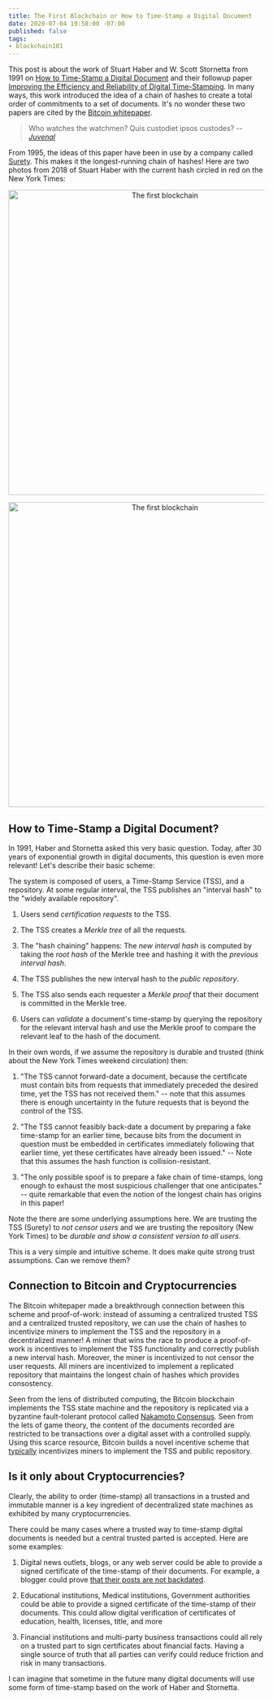 ```yaml
---
title: The First Blockchain or How to Time-Stamp a Digital Document
date: 2020-07-04 19:58:00 -07:00
published: false
tags:
- blockchain101
---
```


This post is about the work of Stuart Haber and W. Scott Stornetta from 1991 on [How to Time-Stamp a Digital Document](https://www.anf.es/pdf/Haber_Stornetta.pdf) and their followup paper [Improving the Efficiency and Reliability of Digital Time-Stamping](http://citeseerx.ist.psu.edu/viewdoc/download?doi=10.1.1.71.4891&rep=rep1&type=pdf). In many ways, this work introduced the idea of a chain of hashes to create a total order of commitments to a set of documents. It's no wonder these two papers are cited by the [Bitcoin whitepaper](https://bitcoin.org/bitcoin.pdf). 

> Who watches the watchmen?
> Quis custodiet ipsos custodes?
> -- <cite> [Juvenal](https://en.wikipedia.org/wiki/Juvenal) </cite>


From 1995, the ideas of this paper have been in use by a company called [Surety](http://www.surety.com/solutions/intellectual-property-protection/sign-seal). This makes it the longest-running chain of hashes! Here are two photos from 2018 of Stuart Haber with the current hash circled in red on the New York Times:

<p align="center">
    <img src="/uploads/Haber1.jpeg" width="600" title="The first blockchain">
</p>

<p align="center">
    <img src="/uploads/Haber2.jpeg" width="600" title="The first blockchain">
</p>

## How to Time-Stamp a Digital Document?
In 1991, Haber and Stornetta asked this very basic question. Today, after 30 years of exponential growth in digital documents, this question is even more relevant! Let's describe their basic scheme:

The system is composed of users, a Time-Stamp Service (TSS), and a repository. At some regular interval, the TSS publishes an "interval hash" to the "widely available repository".

1. Users send *certification requests* to the TSS. 

2. The TSS creates a *Merkle tree* of all the requests. 

3. The "hash chaining" happens: The *new interval hash* is computed by taking the *root hash* of the Merkle tree and hashing it with the *previous interval hash*. 

4. The TSS publishes the new interval hash to the *public repository*.

5. The TSS also sends each requester a *Merkle proof* that their document is committed in the Merkle tree. 

6. Users can *validate* a document's time-stamp by querying the repository for the relevant interval hash and use the Merkle proof to compare the relevant leaf to the hash of the document.

In their own words, if we assume the repository is durable and trusted (think about the New York Times weekend circulation) then:

1.  "The TSS cannot forward-date a document, because the certificate must contain bits from requests that immediately preceded the desired time, yet the TSS has not received them." -- note that this assumes there is enough uncertainty in the future requests that is beyond the control of the TSS.

2. "The TSS cannot feasibly back-date a document by preparing a fake time-stamp for an earlier time, because bits from the document in question must be embedded in certificates immediately following that earlier time, yet these certificates have already been issued." -- Note that this assumes the hash function is collision-resistant.

3. "The only possible spoof is to prepare a fake chain of time-stamps, long enough to exhaust the most suspicious challenger that one anticipates." -- quite remarkable that even the notion of the longest chain has origins in this paper!


Note the there are some underlying assumptions here. We are trusting the TSS (Surety) to *not censor users* and we are trusting the repository (New York Times) to be *durable and show a consistent version to all users*. 

This is a very simple and intuitive scheme. It does make quite strong trust assumptions. Can we remove them?

## Connection to Bitcoin and Cryptocurrencies

The Bitcoin whitepaper made a breakthrough connection between this scheme and proof-of-work: instead of assuming a centralized trusted TSS and a centralized trusted repository, we can use the chain of hashes to incentivize miners to implement the TSS and the repository in a decentralized manner! A miner that wins the race to produce a proof-of-work is incentives to implement the TSS functionality and correctly publish a new interval hash. Moreover, the miner is incentivized to not censor the user requests. All miners are incentivized to implement a replicated repository that maintains the longest chain of hashes which provides consostency.


Seen from the lens of distributed computing, the Bitcoin blockchain implements the TSS state machine and the repository is replicated via a byzantine fault-tolerant protocol called [Nakamoto Consensus](https://decentralizedthoughts.github.io/2019-11-29-Analysis-Nakamoto/). Seen from the lets of game theory, the content of the documents recorded are restricted to be transactions over a digital asset with a controlled supply. Using this scarce resource, Bitcoin builds a novel incentive scheme that [typically](https://decentralizedthoughts.github.io/2020-02-26-selfish-mining/) incentivizes miners to implement the TSS and public repository.

## Is it only about Cryptocurrencies?

Clearly, the ability to order (time-stamp) all transactions in a trusted and immutable manner is a key ingredient of decentralized state machines as exhibited by many cryptocurrencies.

There could be many cases where a trusted way to time-stamp digital documents is needed but a central trusted parted is accepted. Here are some examples:

1. Digital news outlets, blogs, or any web server could be able to provide a signed certificate of the time-stamp of their documents. For example, a blogger could prove [that their posts are not backdated](https://medium.com/@cryptofuse/the-legendary-nick-szabo-bitgold-smart-contracts-cryptocurrency-and-blockchain-story-3523db6766a3).

2. Educational institutions, Medical institutions, Government authorities could be able to provide a signed certificate of the time-stamp of their documents. This could allow digital verification of certificates of education, health, licenses, title, and more

3. Financial institutions and multi-party business transactions could all rely on a trusted part to sign certificates about financial facts. Having a single source of truth that all parties can verify could reduce friction and risk in many transactions.

I can imagine that sometime in the future many digital documents will use some form of time-stamp based on the work of Haber and Stornetta. 